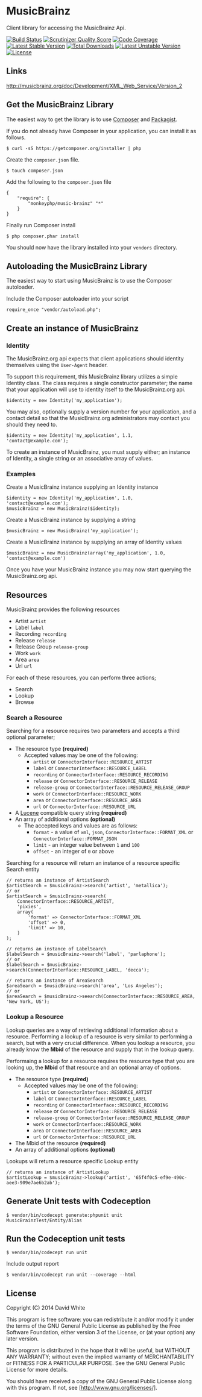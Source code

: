 # MusicBrainz

Client library for accessing the MusicBrainz Api.

[![Build Status](https://travis-ci.org/monkeyphp/music-brainz.png?branch=develop)](https://travis-ci.org/monkeyphp/music-brainz)
[![Scrutinizer Quality Score](https://scrutinizer-ci.com/g/monkeyphp/music-brainz/badges/quality-score.png?s=8a4ff46a0fecab68f9d763a2e50e31bd83500fc0)](https://scrutinizer-ci.com/g/monkeyphp/music-brainz/)
[![Code Coverage](https://scrutinizer-ci.com/g/monkeyphp/music-brainz/badges/coverage.png?s=b7f7ac160b32f36d2d9dc661984c01c4e0bcf3c3)](https://scrutinizer-ci.com/g/monkeyphp/music-brainz/)
[![Latest Stable Version](https://poser.pugx.org/monkeyphp/music-brainz/v/stable.png)](https://packagist.org/packages/monkeyphp/music-brainz) 
[![Total Downloads](https://poser.pugx.org/monkeyphp/music-brainz/downloads.png)](https://packagist.org/packages/monkeyphp/music-brainz) 
[![Latest Unstable Version](https://poser.pugx.org/monkeyphp/music-brainz/v/unstable.png)](https://packagist.org/packages/monkeyphp/music-brainz) 
[![License](https://poser.pugx.org/monkeyphp/music-brainz/license.png)](https://packagist.org/packages/monkeyphp/music-brainz)

## Links

http://musicbrainz.org/doc/Development/XML_Web_Service/Version_2

## Get the MusicBrainz Library

The easiest way to get the library is to use [Composer](https://getcomposer.org/) 
and [Packagist](http://packagist.org/).

If you do not already have Composer in your application, you can install it as
follows.
    
    $ curl -sS https://getcomposer.org/installer | php

Create the ```composer.json``` file.

    $ touch composer.json
    
Add the following to the ```composer.json``` file

    {
        "require": {
            "monkeyphp/music-brainz" "*"
        }
    }

Finally run Composer install

    $ php composer.phar install

You should now have the library installed into your ```vendors``` directory.


## Autoloading the MusicBrainz Library

The easiest way to start using MusicBrainz is to use the Composer autoloader.

Include the Composer autoloader into your script

    require_once "vendor/autoload.php";

## Create an instance of MusicBrainz

### Identity

The MusicBrainz.org api expects that client applications should identity
themselves using the ```User-Agent``` header.

To support this requirement, this MusicBrainz library utilizes a simple Identity class.
The class requires a single constructor parameter; the name that your application will
use to identity itself to the MusicBrainz.org api.

    $identity = new Identity('my_application');

You may also, optionally supply a version number for your application, and a contact
detail so that the MusicBrainz.org administrators may contact you should they need to.

    $identity = new Identity('my_application', 1.1, 'contact@example.com');

To create an instance of MusicBrainz, you must supply either; an instance of 
Identity, a single string or an associative array of values.

### Examples

Create a MusicBrainz instance supplying an Identity instance

    $identity = new Identity('my_application', 1.0, 'contact@example.com');
    $musicBrainz = new MusicBrainz($identity);

Create a MusicBrainz instance by supplying a string

    $musicBrainz = new MusicBrainz('my_application');

Create a MusicBrainz instance by supplying an array of Identity values

    $musicBrainz = new MusicBrainz(array('my_application', 1.0, 'contact@example.com')

Once you have your MusicBrainz instance you may now start querying the MusicBrainz.org
api.

## Resources

MusicBrainz provides the following resources

- Artist ```artist```
- Label ```label```
- Recording ```recording```
- Release ```release```
- Release Group ```release-group```
- Work ```work```
- Area ```area```
- Url ```url```

For each of these resources, you can perform three actions;

- Search
- Lookup
- Browse


### Search a Resource

Searching for a resource requires two parameters and accepts a third optional parameter;

- The resource type __(required)__
  + Accepted values may be one of the following:
    - ```artist``` or ```ConnectorInterface::RESOURCE_ARTIST```
    - ```label``` or ```ConnectorInterface::RESOURCE_LABEL```
    - ```recording``` or ```ConnectorInterface::RESOURCE_RECORDING```
    - ```release``` or ```ConnectorInterface::RESOURCE_RELEASE```
    - ```release-group``` or ```ConnectorInterface::RESOURCE_RELEASE_GROUP```
    - ```work``` or ```ConnectorInterface::RESOURCE_WORK```
    - ```area``` or ```ConnectorInterface::RESOURCE_AREA```
    - ```url``` or ```ConnectorInterface::RESOURCE_URL```
- A [Lucene](http://lucene.apache.org/core/2_9_4/queryparsersyntax.html) compatible query string __(required)__
- An array of additional options __(optional)__
    + The accepted keys and values are as follows:
      - ```format```  - a value of ```xml```, ```json```, ```ConnectorInterface::FORMAT_XML``` or ```ConnectorInterface::FORMAT_JSON```
      - ```limit``` - an integer value between ```1``` and ```100```
      - ```offset``` - an integer of ```0``` or above 

Searching for a resource will return an instance of a resource specific Search entity

    // returns an instance of ArtistSearch
    $artistSearch = $musicBrainz->search('artist', 'metallica');
    // or
    $artistSearch = $musicBrainz->search(
        ConnectorInterface::RESOURCE_ARTIST, 
        'pixies', 
        array(
            'format' => ConnectorInterface::FORMAT_XML
            'offset' => 0,
            'limit' => 10,
        )
    );
    
    // returns an instance of LabelSearch
    $labelSearch = $musicBrainz->search('label', 'parlaphone');
    // or
    $labelSearch = $musicBrainz->search(ConnectorInterface::RESOURCE_LABEL, 'decca');
    
    // returns an instance of AreaSearch
    $areaSearch = $musicBrainz->search('area', 'Los Angeles');
    // or
    $areaSearch = $musicBrainz->seearch(ConnectorInterface::RESOURCE_AREA, 'New York, US');
    
### Lookup a Resource

Lookup queries are a way of retrieving additional information about a resource.
Performing a lookup of a resource is very similar to performing a search, but with a very crucial difference.
When you lookup a resource, you already know the __Mbid__ of the resource and supply that in the lookup query.

Performaing a lookup for a resource requires the resource type that you are looking up, the __Mbid__ of that resource and an optional array of options.

- The resource type __(required)__
  + Accepted values may be one of the following:
    - ```artist``` or ```ConnectorInterface::RESOURCE_ARTIST```
    - ```label``` or ```ConnectorInterface::RESOURCE_LABEL```
    - ```recording``` or ```ConnectorInterface::RESOURCE_RECORDING```
    - ```release``` or ```ConnectorInterface::RESOURCE_RELEASE```
    - ```release-group``` or ```ConnectorInterface::RESOURCE_RELEASE_GROUP```
    - ```work``` or ```ConnectorInterface::RESOURCE_WORK```
    - ```area``` or ```ConnectorInterface::RESOURCE_AREA```
    - ```url``` or ```ConnectorInterface::RESOURCE_URL```
- The Mbid of the resource __(required)__
- An array of additional options __(optional)__

Lookups will return a resource specific Lookup entity

    // returns an instance of ArtistLookup
    $artistLookup = $musicBrainz->lookup('artist', '65f4f0c5-ef9e-490c-aee3-909e7ae6b2ab');

## Generate Unit tests with Codeception

    $ vendor/bin/codecept generate:phpunit unit MusicBrainzTest/Entity/Alias

## Run the Codeception unit tests

    $ vendor/bin/codecept run unit

Include output report

    $ vendor/bin/codecept run unit --coverage --html


## License

Copyright (C) 2014  David White
 
This program is free software: you can redistribute it and/or modify
it under the terms of the GNU General Public License as published by
the Free Software Foundation, either version 3 of the License, or
(at your option) any later version.

This program is distributed in the hope that it will be useful,
but WITHOUT ANY WARRANTY; without even the implied warranty of
MERCHANTABILITY or FITNESS FOR A PARTICULAR PURPOSE.  See the
GNU General Public License for more details.

You should have received a copy of the GNU General Public License
along with this program.  If not, see [http://www.gnu.org/licenses/].